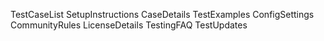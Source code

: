 TestCaseList
SetupInstructions
CaseDetails
TestExamples
ConfigSettings
CommunityRules
LicenseDetails
TestingFAQ
TestUpdates

